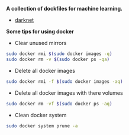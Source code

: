 **A collection of dockfiles for machine learning.**

- [darknet](https://github.com/borninfreedom/dockers4ml/tree/main/darknet)

**Some tips for using docker**

* Clear unused mirrors
```bash
sudo docker rmi $(sudo docker images -q)
sudo docker rm -v $(sudo docker ps -qa)
```

* Delete all docker images
```bash
sudo docker rmi -f $(sudo docker images -aq)
```

* Delete all docker images with there volumes
```bash
sudo docker rm -vf $(sudo docker ps -aq)
```

* Clean docker system
```bash
sudo docker system prune -a
```